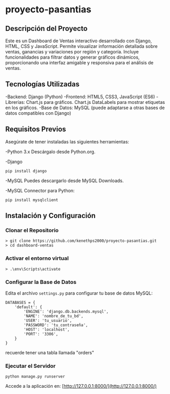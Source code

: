 # proyecto-pasantias
## Descripción del Proyecto

Este es un Dashboard de Ventas interactivo desarrollado con Django, HTML, CSS y JavaScript. Permite visualizar información detallada sobre ventas, ganancias y variaciones por región y categoría. Incluye funcionalidades para filtrar datos y generar gráficos dinámicos, proporcionando una interfaz amigable y responsiva para el análisis de ventas.

## Tecnologías Utilizadas
-Backend: Django (Python)
-Frontend: HTML5, CSS3, JavaScript (ES6)
-Librerías:
    Chart.js para gráficos.
    Chart.js DataLabels para mostrar etiquetas en los gráficos.
-Base de Datos: MySQL (puede adaptarse a otras bases de datos compatibles con Django)

## Requisitos Previos
Asegúrate de tener instaladas las siguientes herramientas:

-Python 3.x
Descárgalo desde Python.org.

-Django

    pip install django

-MySQL
Puedes descargarlo desde MySQL Downloads.

-MySQL Connector para Python:

    pip install mysqlclient

## Instalación y Configuración

### **Clonar el Repositorio**
	> git clone https://github.com/kenethps2000/proyecto-pasantias.git 
	> cd dashboard-ventas

### **Activar el entorno virtual**
	> .\env\Scripts\activate

### **Configurar la Base de Datos**
Edita el archivo `settings.py` para configurar tu base de datos MySQL:
	
	DATABASES = {
	    'default': {
	        'ENGINE': 'django.db.backends.mysql',
	        'NAME': 'nombre_de_tu_bd',
	        'USER': 'tu_usuario',
	        'PASSWORD': 'tu_contraseña',
	        'HOST': 'localhost',
	        'PORT': '3306',
	    }
	}
recuerde tener una tabla llamada "orders"
### **Ejecutar el Servidor**
	python manage.py runserver
Accede a la aplicación en: [http://127.0.0.1:8000/](http://127.0.0.1:8000/)
